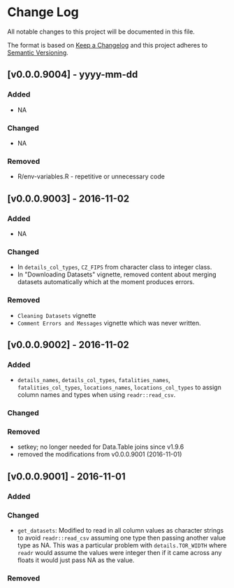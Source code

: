# Change Log

All notable changes to this project will be documented in this file.

The format is based on [Keep a Changelog](http://keepachangelog.com/) and this 
project adheres to [Semantic Versioning](http://semver.org/).

## [v0.0.0.9004] - yyyy-mm-dd

### Added
  - NA

### Changed
  - NA

### Removed
  - R/env-variables.R - repetitive or unnecessary code

## [v0.0.0.9003] - 2016-11-02

### Added
  - NA

### Changed
  - In `details_col_types`, `CZ_FIPS` from character class to integer class. 
  - In "Downloading Datasets" vignette, removed content about merging datasets 
    automatically which at the moment produces errors.

### Removed
  - `Cleaning Datasets` vignette
  - `Comment Errors and Messages` vignette which was never written.

## [v0.0.0.9002] - 2016-11-02

### Added
  - `details_names`, `details_col_types`, `fatalities_names`, 
    `fatalities_col_types`, `locations_names`, `locations_col_types` to assign 
    column names and types when using `readr::read_csv`.

### Changed

### Removed
  - setkey; no longer needed for Data.Table joins since v1.9.6
  - removed the modifications from v0.0.0.9001 (2016-11-01)

## [v0.0.0.9001] - 2016-11-01

### Added

### Changed
  - `get_datasets`: Modified to read in all column values as character strings 
    to avoid `readr::read_csv` assuming one type then passing another value type 
    as NA. This was a particular problem with `details.TOR_WIDTH` where `readr` 
    would assume the values were integer then if it came across any floats it 
    would just pass NA as the value.

### Removed

